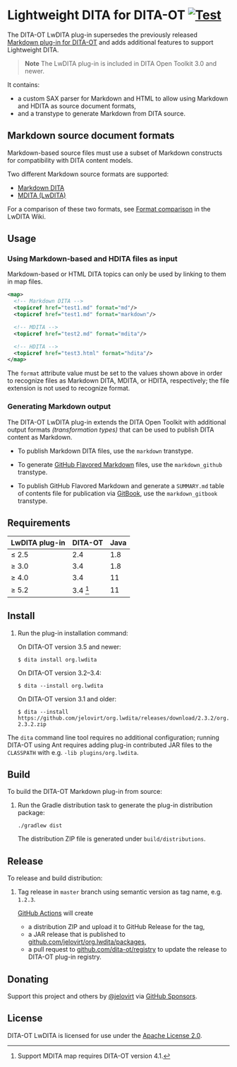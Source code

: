 # Lightweight DITA for DITA-OT [![Test](https://github.com/jelovirt/org.lwdita/actions/workflows/test.yml/badge.svg)](https://github.com/jelovirt/org.lwdita/actions/workflows/test.yml)

The DITA-OT LwDITA plug-in supersedes the previously released [Markdown
plug-in for DITA-OT](https://github.com/jelovirt/dita-ot-markdown) and
adds additional features to support Lightweight DITA.

> **Note**
> The LwDITA plug-in is included in DITA Open Toolkit 3.0 and
newer.

It contains:

- a custom SAX parser for Markdown and HTML to allow using Markdown and HDITA
  as source document formats,
- and a transtype to generate Markdown from DITA source.

## Markdown source document formats

Markdown-based source files must use a subset of Markdown constructs for
compatibility with DITA content models.

Two different Markdown source formats are supported:

- [Markdown DITA](https://github.com/jelovirt/org.lwdita/wiki/Markdown-DITA-syntax)
- [MDITA (LwDITA)](https://github.com/jelovirt/org.lwdita/wiki/MDITA-syntax)

For a comparison of these two formats, see [Format comparison](https://github.com/jelovirt/org.lwdita/wiki/Format-comparison) in the LwDITA Wiki.

## Usage

### Using Markdown-based and HDITA files as input

Markdown-based or HTML DITA topics can only be used by linking to them in
map files.

```xml
<map>
  <!-- Markdown DITA -->
  <topicref href="test1.md" format="md"/>
  <topicref href="test1.md" format="markdown"/>

  <!-- MDITA -->
  <topicref href="test2.md" format="mdita"/>

  <!-- HDITA -->
  <topicref href="test3.html" format="hdita"/>
</map>
```

The `format` attribute value must be set to the values shown above in order
to recognize files as Markdown DITA, MDITA, or HDITA, respectively; the file
extension is not used to recognize format.

### Generating Markdown output

The DITA-OT LwDITA plug-in extends the DITA Open Toolkit with additional
output formats *(transformation types)* that can be used to publish DITA
content as Markdown.

- To publish Markdown DITA files, use the `markdown` transtype.

- To generate [GitHub Flavored
  Markdown](https://help.github.com/categories/writing-on-github/)
  files, use the `markdown_github` transtype.

- To publish GitHub Flavored Markdown and generate a `SUMMARY.md` table
  of contents file for publication via
  [GitBook](https://www.gitbook.com), use the `markdown_gitbook`
  transtype.

## Requirements

| LwDITA plug-in | DITA-OT  | Java |
|----------------|----------|------|
| ≤ 2.5          | 2.4      | 1.8  |
| ≥ 3.0          | 3.4      | 1.8  |
| ≥ 4.0          | 3.4      | 11   |
| ≥ 5.2          | 3.4 [^1] | 11   |

[^1]: Support MDITA map requires DITA-OT version 4.1.

## Install

1.  Run the plug-in installation command:

    On DITA-OT version 3.5 and newer:

    ``` shell
    $ dita install org.lwdita
    ```

    On DITA-OT version 3.2–3.4:

    ``` shell
    $ dita --install org.lwdita
    ```

    On DITA-OT version 3.1 and older:

    ``` shell
    $ dita --install https://github.com/jelovirt/org.lwdita/releases/download/2.3.2/org.lwdita-2.3.2.zip
    ```

The `dita` command line tool requires no additional configuration;
running DITA-OT using Ant requires adding plug-in contributed JAR files
to the `CLASSPATH` with e.g. `-lib plugins/org.lwdita`.

## Build

To build the DITA-OT Markdown plug-in from source:

1.  Run the Gradle distribution task to generate the plug-in
    distribution package:

    ``` shell
    ./gradlew dist
    ```

    The distribution ZIP file is generated under `build/distributions`.

## Release

To release and build distribution:

1.  Tag release in `master` branch using semantic version as tag name,
    e.g. `1.2.3`.

    [GitHub Actions](.github/workflows/dist.yml) will create
    * a distribution ZIP and upload it to GitHub Release for the tag,
    * a JAR release that is published to [github.com/jelovirt/org.lwdita/packages](https://github.com/jelovirt/org.lwdita/packages/),
    * a pull request to [github.com/dita-ot/registry](https://github.com/dita-ot/registry)
to update the release to DITA-OT plug-in registry.

## Donating

Support this project and others by
[@jelovirt](https://github.com/jelovirt) via [GitHub
Sponsors](https://github.com/sponsors/jelovirt).

## License

DITA-OT LwDITA is licensed for use under the [Apache License
2.0](http://www.apache.org/licenses/LICENSE-2.0).
